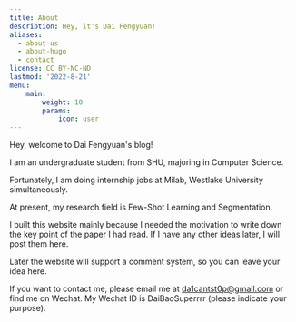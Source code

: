```yaml
---
title: About
description: Hey, it's Dai Fengyuan!
aliases:
  - about-us
  - about-hugo
  - contact
license: CC BY-NC-ND
lastmod: '2022-8-21'
menu:
    main: 
        weight: 10
        params:
            icon: user
---
```


Hey, welcome to Dai Fengyuan's blog!

I am an undergraduate student from SHU, majoring in Computer Science. 

Fortunately, I am doing internship jobs at Milab, Westlake University simultaneously. 

At present, my research field is Few-Shot Learning and Segmentation. 

I built this website mainly because I needed the motivation to write down the key point of the paper I had read. If I have any other ideas later, I will post them here.

Later the website will support a comment system, so you can leave your idea here.

If you want to contact me, please email me at da1cantst0p@gmail.com or find me on Wechat. My Wechat ID is DaiBaoSuperrrr (please indicate your purpose). 

